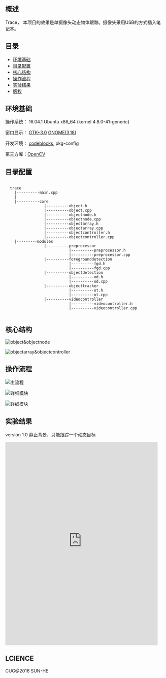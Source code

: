 <h2>概述</h2>
Trace， 本项目的效果是单摄像头动态物体跟踪。摄像头采用USB的方式插入笔记本。

<h2>目录</h2>

* [环境基础](#1)
* [目录配置](#2)
* [核心结构](#3)
* [操作流程](#4)
* [实验结果](#5)
* [版权](#6)

<h2 id="1">环境基础</h2>
操作系统： 16.04.1 Ubuntu x86_64 (kernel 4.8.0-41-generic)

窗口显示： [GTK+3.0](https://www.gtk.org/)  [GNOME(3.18)](https://www.gnome.org/)

开发环境： [codeblocks](https://launchpad.net/~damien-moore/+archive/ubuntu/codeblocks-stable), pkg-config

第三方库：[OpenCV](http://opencv.org/)

<h2 id="2">目录配置</h2>

```

  trace
    |----------main.cpp
    |
    |----------core
                 |----------object.h
                 |----------object.cpp
                 |----------objectnode.h
                 |----------objectnode.cpp
                 |----------objectarray.h
                 |----------objectarray.cpp
                 |----------objectcontroller.h
                 |----------objectcontroller.cpp
    |---------modules
                 |----------preprocessor
                            |----------preprocessor.h
                            |----------preprocessor.cpp
                 |----------foregrounddetection
                            |----------fgd.h
                            |----------fgd.cpp
                 |----------objectdetection
                            |----------od.h
                            |----------od.cpp
                 |----------objecttracker
                            |----------ot.h
                            |----------ot.cpp
                 |----------videocontroller
                            |----------videocontroller.h
                            |----------videocontroller.cpp
                            
```

<h2 id="3">核心结构</h2>

![object&objectnode](http://obp7hxe1q.bkt.clouddn.com/trace/core/core01.png)

![objectarray&objectcontroller](http://obp7hxe1q.bkt.clouddn.com/trace/core/core02.png)

<h2 id="4">操作流程</h2>

![主流程](http://obp7hxe1q.bkt.clouddn.com/trace/modules/modules01.png)

![详细模块](http://obp7hxe1q.bkt.clouddn.com/trace/modules/modules04.png)

![详细模块](http://obp7hxe1q.bkt.clouddn.com/trace/modules/modules03.png)

<h2 id="5">实验结果</h2>

version 1.0 静止背景，只能跟踪一个动态目标

<iframe height=640  width=480  src="http://ocnjj80rb.bkt.clouddn.com/trace/result.mp4" frameborder=0 allowfullscreen></iframe>

<h2  id="6">LCIENCE</h2>
CUG@2016 SUN-HE